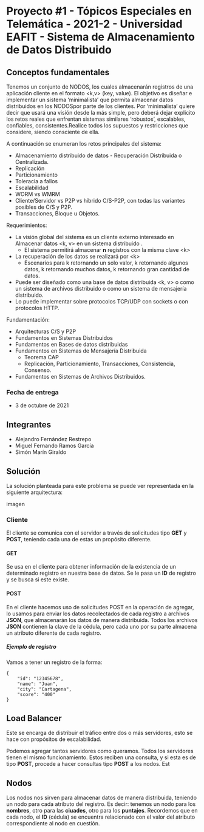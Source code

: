 # Proyecto #1 - Tópicos Especiales en Telemática - 2021-2 - Universidad EAFIT - Sistema de Almacenamiento de Datos Distribuido

## Conceptos fundamentales

Tenemos un conjunto de NODOS, los cuales almacenarán registros de una aplicación cliente en el formato <k,v> (key, value). El objetivo es diseñar e implementar un sistema ‘minimalista’ que permita almacenar datos distribuidos en los NODOSpor parte de los clientes. Por ‘minimalista’ quiere decir que usará una visión desde la más simple, pero deberá dejar explicito los retos reales que  enfrentan  sistemas  similares  ‘robustos’,  escalables,  confiables,  consistentes.Realice  todos los supuestos y restricciones que considere, siendo consciente de ella.

A continuación se enumeran los retos principales del sistema:

* Almacenamiento distribuido de datos - Recuperación Distribuida o Centralizada.
* Replicación
* Particionamiento
* Toleracia a fallos
* Escalabilidad
* WORM vs WMRM
* Cliente/Servidor vs P2P vs híbrido C/S-P2P, con todas las variantes posibles de C/S y P2P.
* Transacciones, Bloque u Objetos.

Requerimientos:

* La visión global del sistema es un cliente externo interesado en Almacenar datos <k, v> en un sistema distribuido .
    * El sistema permitirá almacenar **n** registros con la misma clave \<k>
* La recuperación de los datos se realizará por \<k>
    * Escenarios para k retornando un solo valor, k retornando algunos datos, k retornando muchos datos, k retornando gran cantidad de datos.
* Puede ser diseñado como una base de datos distribuida <k, v> o como un sistema de archivos distribuido o como un sistema de mensajería distribuido.
* Lo puede implementar sobre protocolos TCP/UDP con sockets o con protocolos HTTP.

Fundamentación:

* Arquitecturas C/S y P2P
* Fundamentos en Sistemas Distribuidos
* Fundamentos en Bases de datos distribuidas
* Fundamentos en Sistemas de Mensajería Distribuida
  * Teorema CAP
  * Replicación, Particionamiento, Transacciones, Consistencia, Consenso.
* Fundamentos en Sistemas de Archivos Distribuidos.

### Fecha de entrega

* 3 de octubre de 2021

## Integrantes

* Alejandro Fernández Restrepo
* Miguel Fernando Ramos García
* Simón Marín Giraldo

## Solución

La solución planteada para este problema se puede ver representada en la siguiente arquitectura:

imagen

### Cliente

El cliente se comunica con el servidor a través de solicitudes tipo **GET** y  **POST**, teniendo cada una de estas un propósito diferente.

#### GET

Se usa en el cliente para obtener información de la existencia de un determinado registro en nuestra base de datos. Se le pasa un **ID** de registro y se busca si este existe.

#### POST

En el cliente hacemos uso de solicitudes POST en la operación de agregar, lo usamos para enviar los datos recolectados de cada registro a archivos **JSON**, que almacenarán los datos de manera distribuida. Todos los archivos **JSON** contienen la clave de la cédula, pero cada uno por su parte almacena un atributo diferente de cada registro.

##### Ejemplo de registro

Vamos a tener un registro de la forma:

    {
        "id": "12345678",
        "name": "Juan",
        "city": "Cartagena",
        "score": "400"
    }

## Load Balancer

Este se encarga de distribuir el tráfico entre dos o más servidores, esto se hace con propósitos de escalabilidad.

Podemos agregar tantos servidores como queramos. Todos los servidores tienen el mismo funcionamiento. Estos reciben una consulta, y si esta es de tipo **POST**, procede a hacer consultas tipo **POST** a los nodos. Est

## Nodos

Los nodos nos sirven para almacenar datos de manera distribuida, teniendo un nodo para cada atributo del registro. Es decir: tenemos un nodo para los **nombres**, otro para las **ciuades**, otro para los **puntajes**. Recordemos que en cada nodo, el **ID** (cédula) se encuentra relacionado con el valor del atributo correspondiente al nodo en cuestión.
